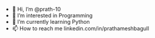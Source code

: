 - 👋 Hi, I’m @prath-10
- 👀 I’m interested in Programming
- 🌱 I’m currently learning Python
- 📫 How to reach me linkedin.com/in/prathameshbagull

<!---
prath-10/prath-10 is a ✨ special ✨ repository because its `README.md` (this file) appears on your GitHub profile.
You can click the Preview link to take a look at your changes.
--->
